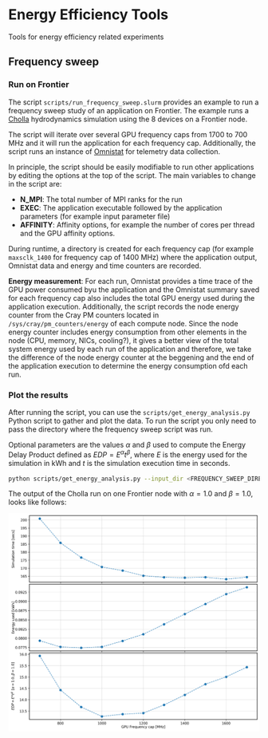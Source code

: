 # Energy Efficiency Tools
Tools for energy efficiency related experiments


## Frequency sweep 

### Run on Frontier

The script `scripts/run_frequency_sweep.slurm` provides an example to run a frequency sweep study of an application on Frontier. The example runs a [Cholla](https://github.com/cholla-hydro/cholla) hydrodynamics simulation using the 8 devices on a Frontier node.

The script will iterate over several GPU frequency caps from 1700 to 700 MHz and it will run the application for each frequency cap. Additionally, the script runs an instance of [Omnistat](https://github.com/AMDResearch/omnistat) for telemetry data collection.

In principle, the script should be easily modifiable to run other applications by editing the options at the top of the script. The main variables to change in the script are:

- **N_MPI**: The total number of MPI ranks for the run
- **EXEC**: The application executable followed by the application parameters (for example input parameter file)
- **AFFINITY**: Affinity options, for example the number of cores per thread and the GPU affinity options.  


During runtime, a directory is created for each frequency cap (for example `maxsclk_1400` for frequency cap of 1400 MHz) where the application output, Omnistat data and energy and time counters are recorded.

**Energy measurement**: For each run, Omnistat provides a time trace of the GPU power consumed byu the application and the Omnistat summary saved for each frequency cap also includes the total GPU energy used during the application execution. Additionally, the script records the node energy counter from the Cray PM counters located in `/sys/cray/pm_counters/energy` of each compute node. Since the node energy counter includes energy consumption from other elements in the node (CPU, memory, NICs, cooling?), it gives a better view of the total system energy used by each run of the application and therefore, we take the difference of the node energy counter at the beggening and the end of the application execution to determine the energy consumption ofd each run. 


### Plot the results

After running the script, you can use the `scripts/get_energy_analysis.py` Python script to gather and plot the data. To run the script you only need to pass the directory where the frequency sweep script was run.

Optional parameters are the values $\alpha$ and $\beta$ used to compute the Energy Delay Product defined as $EDP=E^\alpha t^{\beta}$, where $E$ is the energy used for the simulation in kWh and $t$ is the simulation execution time in seconds.

```bash
python scripts/get_energy_analysis.py --input_dir <FREQUENCY_SWEEP_DIRECTORY> --edp_alpha 1.0 --edp_beta 1.0
```

The output of the Cholla run on one Frontier node with $\alpha=1.0$ and $\beta=1.0$, looks like follows:

<p align="center">
  <img src="./figures/cholla_time_energy_vs_freq.png" width="700"/>
</p>


